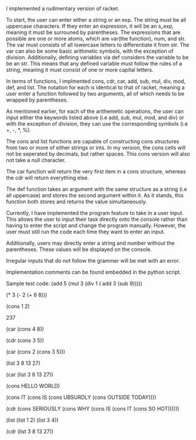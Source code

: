 I implemented a rudimentary version of racket. 

To start, the user can enter either a string or an exp. The string must be all uppercase characters. If they enter an expression, it will be an s_exp, meaning it must be surrouned by parentheses. The expressions that are possible are one or more atoms, which are var(the function), num, and str. The var must consists of all lowercase letters to differentiate it from str. The var can also be some basic arithmetic symbols, with the exception of division. Additionally, defining variables via def considers the variable to be be an str. This means that any defined variable must follow the rules of a string, meaning it must consist of one or more capital letters.

In terms of functions, I implmented cons, cdr, car, add, sub, mul, div, mod, def, and list. The notation for each is identical to that of racket, meaning a user enter a function followed by two arguments, all of which needs to be wrapped by parentheses.

As mentioned earlier, for each of the arithemetic operations, the user can input either the keywords listed above (i.e add, sub, mul, mod, and div) or with the exception of division, they can use the corresponding symbols (i.e +, -, *, %). 

The cons and list functions are capable of constructing cons structures from two or more of either strings or ints. In my version, the cons cells will not be seperated by decimals, but rather spaces. This cons version will also not take a null character.

The car function will return the very first item in a cons structure, whereas the cdr will return everything else.

The def function takes an argument with the same structure as a string (i.e all uppercase) and stores the second argument within it. As it stands, this function both stores and returns the value simultaneously. 

Currently, I have implemented the program feature to take in a user input. This allows the user to input their task directly onto the console rather than having to enter the script and change the program manually. However, the user must still run the code each time they want to enter an input.

Additionally, users may directly enter a string and number without the parentheses. These values will be displayed on the console.

Irregular inputs that do not follow the grammer will be met with an error. 

Implementation comments can be found embedded in the python script. 

Sample test code:
(add 5 (mul 3 (div 1 ( add 3 (sub 9)))))

(* 3 (- 2 (+ 6 8)))

(cons 1 2)

237

(car (cons 4 8))

(cdr (cons 3 5))

(car (cons 2 (cons 3 5)))

(list 3 8 13 27)

(car (list 3 8 13 27))

(cons HELLO WORLD)

(cons IT (cons IS (cons UBSURDLY (cons OUTSIDE TODAY))))

(cdr (cons SERIOUSLY (cons WHY (cons IS (cons IT (cons SO HOT))))))

(list (list 1 2) (list 3 4))

(cdr (list 3 8 13 27))
